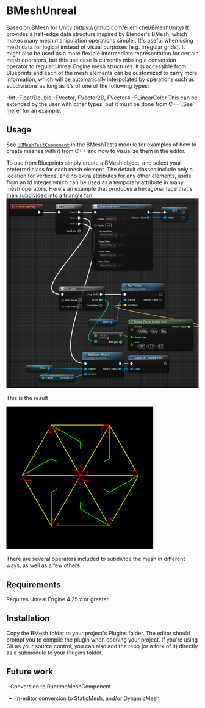 # BMeshUnreal
Based on BMesh for Unity (https://github.com/eliemichel/BMeshUnity)
It provides a half-edge data structure inspired by Blender's BMesh, which makes many mesh manipulation operations simpler.
It's useful when using mesh data for logical instead of visual purposes (e.g. irregular grids). It might also be used as a more flexible intermediate representation for certain mesh operators, but this use case is currently missing a conversion operator to regular Unreal Engine mesh structures.
It is accessible from Blueprints and each of the mesh elements can be customized to carry more information, which will be automatically interpolated by operations such as subdivisions as long as it's of one of the following types:

-Int
-Float/Double
-FVector, FVector2D, FVector4
-FLinearColor
This can be extended by the user with other types, but it must be done from C++ (See ['here'](Source/BMesh/Private/BMeshModule.cpp) for an example.

## Usage
See [`UBMeshTestComponent`](Source/BMeshTest/Private/BMeshTest.cpp) in the BMeshTests module for examples of how to create meshes with it from C++ and how to visualize them in the editor. 

To use from Blueprints simply create a BMesh object, and select your preferred class for each mesh element. The default classes include only a location for vertices, and no extra attributes for any other elements, aside from an Id integer which can be used as a temporary attribute in many mesh operators.
Here's an example that produces a hexagonal face that's then subdivided into a triangle fan
![Blueprint code that creates a BMesh object with a hexagonal face which is subdivided into a triangle fan](Docs/BlueprintExample.png?raw=true)

This is the result

![Result of the previous code visualized with debug lines](Docs/BlueprintResult.png?raw=true)

There are several operators included to subdivide the mesh in different ways, as well as a few others.


## Requirements
Requires Unreal Engine 4.25.x or greater

## Installation
Copy the BMesh folder to your project's Plugins folder. The editor should prompt you to compile the plugin when opening your project.
If you're using Git as your source control, you can also add the repo (or a fork of it) directly as a submodule to your Plugins folder.

## Future work 
~~- Conversion to RuntimeMeshComponent~~
- In-editor conversion to StaticMesh, and/or DynamicMesh
